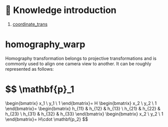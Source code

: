 <script type="text/javascript" async
  src="https://cdnjs.cloudflare.com/ajax/libs/mathjax/2.7.7/MathJax.js?config=TeX-MML-AM_CHTML">
</script>

# :book: Knowledge introduction
1. [coordinate_trans](Preliminaries/Coordinate_transformation.md)

# homography_warp  

Homography transformation belongs to projective transformations and is commonly used to align one camera view to another. It can be roughly represented as follows:  


$$
\mathbf{p}_1 
= 
\begin{bmatrix}
x_1 \\
y_1 \\
1
\end{bmatrix}=
H
\begin{bmatrix}
x_2 \\
y_2 \\
1
\end{bmatrix}=
\begin{bmatrix}
h_{11} & h_{12} & h_{13} \\
h_{21} & h_{22} & h_{23} \\
h_{31} & h_{32} & h_{33} 
\end{bmatrix}
\begin{bmatrix}
x_2 \\
y_2 \\
1
\end{bmatrix}=
H\cdot \mathbf{p_2}
$$

